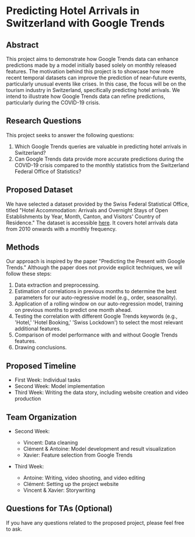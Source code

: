 # Predicting Hotel Arrivals in Switzerland with Google Trends

## Abstract

This project aims to demonstrate how Google Trends data can enhance predictions made by a model initially based solely on monthly released features. The motivation behind this project is to showcase how more recent temporal datasets can improve the prediction of near-future events, particularly unusual events like crises. In this case, the focus will be on the tourism industry in Switzerland, specifically predicting hotel arrivals. We intend to illustrate how Google Trends data can refine predictions, particularly during the COVID-19 crisis.

## Research Questions

This project seeks to answer the following questions:
1. Which Google Trends queries are valuable in predicting hotel arrivals in Switzerland?
2. Can Google Trends data provide more accurate predictions during the COVID-19 crisis compared to the monthly statistics from the Switzerland Federal Office of Statistics?

## Proposed Dataset

We have selected a dataset provided by the Swiss Federal Statistical Office, titled "Hotel Accommodation: Arrivals and Overnight Stays of Open Establishments by Year, Month, Canton, and Visitors' Country of Residence." The dataset is accessible [here](link-to-dataset). It covers hotel arrivals data from 2010 onwards with a monthly frequency.

## Methods

Our approach is inspired by the paper "Predicting the Present with Google Trends." Although the paper does not provide explicit techniques, we will follow these steps:
1. Data extraction and preprocessing.
2. Estimation of correlations in previous months to determine the best parameters for our auto-regressive model (e.g., order, seasonality).
3. Application of a rolling window on our auto-regression model, training on previous months to predict one month ahead.
4. Testing the correlation with different Google Trends keywords (e.g., 'Hotel,' 'Hotel Booking,' 'Swiss Lockdown') to select the most relevant additional features.
5. Comparison of model performance with and without Google Trends features.
6. Drawing conclusions.

## Proposed Timeline

- First Week: Individual tasks
- Second Week: Model implementation
- Third Week: Writing the data story, including website creation and video production

## Team Organization

- Second Week:
  - Vincent: Data cleaning
  - Clément & Antoine: Model development and result visualization
  - Xavier: Feature selection from Google Trends

- Third Week:
  - Antoine: Writing, video shooting, and video editing
  - Clément: Setting up the project website
  - Vincent & Xavier: Storywriting

## Questions for TAs (Optional)

If you have any questions related to the proposed project, please feel free to ask.


